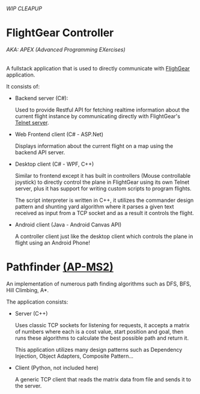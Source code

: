 ###### WIP CLEAPUP ######

# FlightGear Controller
###### AKA: APEX (Advanced Programming EXercises)

A fullstack application that is used to directly communicate with [FlighGear](https://www.flightgear.org/) application.

It consists of:

* Backend server (C#):
        
    Used to provide Restful API for fetching realtime information about the current flight instance by communicating directly with FlightGear's [Telnet server](http://wiki.flightgear.org/Telnet_usage).

* Web Frontend client (C# - ASP.Net)

    Displays information about the current flight on a map using the backend API server.

* Desktop client (C# - WPF, C++)

    Similar to frontend except it has built in controllers (Mouse controllable joystick) to directly control the plane in FlightGear using its own Telnet server, plus it has support for writing custom scripts to program flights.

    The script interpreter is written in C++, it utilizes the commander design pattern and shunting yard algorithm where it parses a given text received as input from a TCP socket and as a result it controls the flight.

* Android client (Java - Android Canvas API)

    A controller client just like the desktop client which controls the plane in flight using an Android Phone!


# Pathfinder [(AP-MS2)](https://github.com/orsanawwad/APEX/tree/master/AP-MS2)

An implementation of numerous path finding algorithms such as DFS, BFS, Hill Climbing, A*.

The application consists:

* Server (C++)

    Uses classic TCP sockets for listening for requests, it accepts a matrix of numbers where each is a cost value, start position and goal, then runs these algorithms to calculate the best possible path and return it.

    This application utilizes many design patterns such as Dependency Injection, Object Adapters, Composite Pattern...

* Client (Python, not included here)

    A generic TCP client that reads the matrix data from file and sends it to the server.
